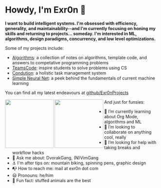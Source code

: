# Howdy, I'm Exr0n  :wave:

**I want to build intelligent systems. I'm obsessed with efficiency, generality, and maintainability--and I'm currently focusing on honing my skills and returning to projects... someday. I'm interested in ML, algorithms, design paradigms, concurrency, and low level optimizations.**

Some of my projects include:
- [Algorithms](exr0nprojects/learn_cpp): a collection of notes on algorithms, template code, and answers to competative programming problems
- [TeamsCode](https://teamscode.com): inspire students to solve problems using CS
- [Condution](https://condution.com): a holistic task management system
- [Simple Neural Net](exr0nprojects/neural_net_cpp): a peek behind the fundamentals of current machine learning

<!--
I'm excited to (eventually) work on:
- [Touchboard](exr0nprojects/touchboard): type and gesture from your trackpad seamlessly
- [Turnup](exr0nprojects/turnup): quantified self-esq data tracking and visualization scripts
- [Pitaya](exr0nprojects/pitaya): a Toggl inpsired time management platform with better tags and better performance
- [Annote](exr0nprojects/annote): an efficient, modal note taking/mind mapping workflow with inline drawings and persistent connections
- [Generalized iStats.widget](exr0nprojects/istats.widget): a generalization of the iStats.widget for Ubersicht with colors and an API
- [Foxstr](exr0nprojects/foxstr): thompson algorithm + aho corasick for linear multi-regex matching
-->

You can find all my latest endeavours at [github/Exr0nProjects](https://github.com/exr0nprojects)

<div width="100%"><a href="https://github.com/anuraghazra/github-readme-stats">
<img align="left" height="160em" src="https://github-readme-stats.vercel.app/api?username=exr0n&show_icons=true&theme=dark&count_private=true" />
<img align="left" height="160em" src="https://github-readme-stats.vercel.app/api/top-langs/?username=exr0n&theme=dark&layout=compact&count_private=true" />
</a></div>

And just for funsies:
- :seedling:  I’m currently learning about Org Mode, algorithms and ML
- :busts_in_silhouette:  I’m looking to collaborate on anything cool, really
- :thinking:  I’m looking for help with taking breaks and workflow hacks
- :speech_balloon:  Ask me about:  DvorakGang, (N)VimGang
- :anchor:  I'm after tips on: mountain biking, spinning pens, graphic design
- :mailbox_with_no_mail:  How to reach me: mail at exr0n dot com
- :smiley:  Pronouns: he/him
- :penguin:  Fun fact: stuffed animals are the best
